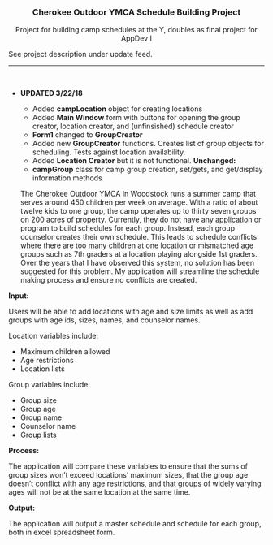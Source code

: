 ### <p align="center">Cherokee Outdoor YMCA Schedule Building Project</p>
<p align="center">Project for building camp schedules at the Y, doubles as final project for AppDev I</p>
<p>See project description under update feed.</p>
<hr />
<br>

* **UPDATED 3/22/18**

  - Added **campLocation** object for creating locations
  - Added **Main Window** form with buttons for opening the group creator, location creator, and (unfinsished) schedule creator
  - **Form1** changed to **GroupCreator**
  - Added new **GroupCreator** functions. Creates list of group objects for scheduling. Tests against location availability.
  - Added **Location Creator** but it is not functional.
  **Unchanged:** 
  - **campGroup** class for camp group creation, set/gets, and get/display information methods
  
  
  <p>
  The Cherokee Outdoor YMCA in Woodstock runs a summer camp that serves around 450 children per week on average. With a ratio of about twelve kids to one group, the camp operates up to thirty seven groups on 200 acres of property. Currently, they do not have any application or program to build schedules for each group. Instead, each group counselor creates their own schedule. This leads to schedule conflicts where there are too many children at one location or mismatched age groups such as 7th graders at a location playing alongside 1st graders. Over the years that I have observed this system, no solution has been suggested for this problem. My application will streamline the schedule making process and ensure no conflicts are created.
  </p>
**Input:**

Users will be able to add locations with age and size limits as well as add groups with age ids, sizes, names, and counselor names.

Location variables include:

-	Maximum children allowed
-	Age restrictions
-	Location lists

Group variables include:

-	Group size
-	Group age
-	Group name
-	Counselor name
- Group lists

**Process:**

The application will compare these variables to ensure that the sums of group sizes won’t exceed locations’ maximum sizes, that the group age doesn’t conflict with any age restrictions, and that groups of widely varying ages will not be at the same location at the same time.

**Output:**

The application will output a master schedule and schedule for each group, both in excel spreadsheet form.


  

